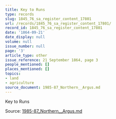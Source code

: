 ```yaml
---
title: Key to Runs
type: records
slug: 1845_76_sa_register_content_17801
url: /records/1845_76_sa_register_content_17801/
record_id: 1845_76_sa_register_content_17801
date: '1864-09-21'
date_display: null
volume: null
issue_number: null
page: '3'
article_type: other
issue_reference: 21 September 1864, page 3
people_mentioned: []
places_mentioned: []
topics:
- land
- agriculture
source_document: 1985-87_Northern__Argus.md
---
```


Key to Runs

Source: [1985-87_Northern__Argus.md](/downloads/markdown/1985-87_Northern__Argus.md)
